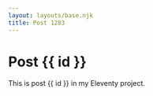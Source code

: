 ```yaml
---
layout: layouts/base.njk
title: Post 1283
---
```


# Post {{ id }}

This is post {{ id }} in my Eleventy project.
